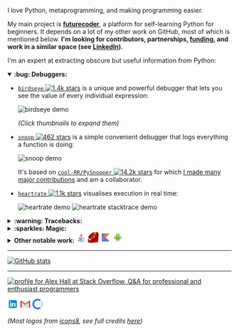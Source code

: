 I love Python, metaprogramming, and making programming easier.

My main project is [**futurecoder**](https://futurecoder.io/), a platform for self-learning Python for beginners. It depends on a lot of my other work on GitHub, most of which is mentioned below. **I'm looking for contributors, partnerships, [funding](https://opencollective.com/futurecoder), and work in a similar space (see <a href="https://www.linkedin.com/in/alex-hall-8532079a/">LinkedIn</a>).**

I'm an expert at extracting obscure but useful information from Python:

<details open>
<summary><b>:bug: Debuggers:</b></summary>
  
- [`birdseye` ![1.4k stars](https://img.shields.io/github/stars/alexmojaki/birdseye?label=%E2%AD%90&style=plastic)](https://birdseye.readthedocs.io/en/latest/) is a unique and powerful debugger that lets you see the value of every individual expression:

  <img src="https://i.imgur.com/rtZEhHb.gif" width="64px" alt="birdseye demo"/>

  *(Click thumbnails to expand them)*

- [`snoop` ![462 stars](https://img.shields.io/github/stars/alexmojaki/snoop?label=%E2%AD%90&style=plastic)](https://github.com/alexmojaki/snoop) is a simple convenient debugger that logs everything a function is doing:

  <img src="https://i.imgur.com/Enu7k0h.png" width="64px" alt="snoop demo"/>

  It's based on [`cool-RR/PySnooper` ![14.2k stars](https://img.shields.io/github/stars/cool-RR/PySnooper?label=%E2%AD%90&style=plastic)](https://github.com/cool-RR/PySnooper) for which [I made many major contributions](https://github.com/cool-RR/PySnooper/pulls?q=author%3Aalexmojaki+is%3Amerged) and am a collaborator.

- [`heartrate` ![1.1k stars](https://img.shields.io/github/stars/alexmojaki/heartrate?label=%E2%AD%90&style=plastic)](https://github.com/alexmojaki/heartrate) visualises execution in real time:

  <img src="https://media.giphy.com/media/H7wUw65MLvHLoX4sMW/giphy.gif" width="64px" alt="heartrate demo"/>

  <img src="https://media.giphy.com/media/VIQqY8yyjYkhNfwF29/giphy.gif" width="64px" alt="heartrate stacktrace demo"/>

</details>

<details>
<summary><b>:warning: Tracebacks:</b></summary>

- [`stack_data`](https://github.com/alexmojaki/stack_data) extracts data from stack frames and tracebacks, particularly to display more useful tracebacks than the default.
- I used `stack_data` to [overhaul tracebacks in **IPython**](https://github.com/ipython/ipython/pull/11886), adding several fixes and enhancements. In particular `stack_data` uses [`executing`](https://github.com/alexmojaki/executing) (see Magic section) to highlight the precise operation which failed:

  <img src="https://user-images.githubusercontent.com/3627481/75476425-3e6b9280-59a3-11ea-9b6c-b9e099475a45.png" width="64px" alt="ipython traceback with highlighted operation demo"/>

- `stack_data` is also used to show excellent beginner-friendly tracebacks in [futurecoder](https://futurecoder.io/):

  <img src="https://raw.githubusercontent.com/alexmojaki/futurecoder/master/images/traceback.png" width="64px" alt="futurecoder traceback"/>

- I added an [integration for the **Sentry** Python client](https://docs.sentry.io/platforms/python/configuration/integrations/pure_eval/) to provide more information in tracebacks in error reports. It uses my library [`pure_eval`](https://github.com/alexmojaki/pure_eval), which evaluates simple expressions such as attributes while guaranteeing that no potentially problematic code is executed. `pure_eval` is also used by `stack_data`.

</details>

<details>
<summary><b>:sparkles: Magic:</b></summary>

- [`executing` ![68 stars](https://img.shields.io/github/stars/alexmojaki/executing?label=%E2%AD%90&style=plastic)](https://github.com/alexmojaki/executing) can find the exact operation being executed by a frame. This is the only library that allows doing this reliably as it is a very hard problem. Many others have tried and failed.
- I used `executing` to overhaul [`gruns/icecream` ![2.3k stars](https://img.shields.io/github/stars/gruns/icecream?label=%E2%AD%90&style=plastic)](https://github.com/gruns/icecream/pull/33) and [`pwwang/python-varname` ![81 stars](https://img.shields.io/github/stars/pwwang/python-varname?label=%E2%AD%90&style=plastic)](https://github.com/pwwang/python-varname/issues/3#issuecomment-616206560), fixing several issues in the process. Both authors made me collaborators, and I've provided plenty of help since.
- [`sorcery` ![285 stars](https://img.shields.io/github/stars/alexmojaki/sorcery?label=%E2%AD%90&style=plastic)](https://github.com/alexmojaki/sorcery) uses `executing` to provide several surprising magical functions.

</details>

<details>
<summary><b>Other notable work: <img src="images/icons8-java-48.png" width="24" alt="java"/> <img src="images/Ruby_logo.svg" width="24" alt="ruby"/> <img src="images/icons8-kotlin-50.png" width="24" alt="kotlin"/> <img src="images/icons8-android-os-50.png" width="24" alt="android"/> </b></summary>

- I use [`gristlabs/asttokens` ![86 stars](https://img.shields.io/github/stars/gristlabs/asttokens?label=%E2%AD%90&style=plastic)](https://github.com/gristlabs/asttokens) in *all* the projects mentioned above! I've made [many significant contributions](https://github.com/gristlabs/asttokens/pulls?q=is%3Amerged+author%3Aalexmojaki) to it.
- [<img src="images/flask.png" width="24" alt="flas"/> <img src="images/file_type_swagger_icon_130134.svg" width="24" alt="swagger"/> `instant_api` ![103 stars](https://img.shields.io/github/stars/alexmojaki/instant_api?label=%E2%AD%90&style=plastic)](https://github.com/alexmojaki/instant_api) is more metaprogramming, but based on type hints. It lets you instantly create an HTTP API with automatic type conversions, JSON RPC, and a Swagger UI. No other library makes this so easy. Inspired by FastAPI.
- [<img src="images/icons8-java-48.png" width="24" alt="java"/> <img src="images/icons8-amazon-web-services-50.png" width="24" alt="aws"/>  <img src="images/icons8-amazon-s3-50.png" width="24" alt="s3"/> `s3-stream-upload` ![149 stars](https://img.shields.io/github/stars/alexmojaki/s3-stream-upload?label=%E2%AD%90&style=plastic)](https://github.com/alexmojaki/s3-stream-upload) lets you efficiently stream large amounts of data to AWS S3 in Java.
- [<img src="images/Ruby_logo.svg" width="24" alt="ruby"/> <img src="images/icons8-google-sketchup-50.png" width="24" alt="sketchup"/> SunHours](http://sunhoursplugin.com/) is a SketchUp plugin written in Ruby used by architects around the world to analyse and visualise how much sunlight hits a surface.
  
  <img src="https://sunhoursplugin.com/img/6.png" width="64px" alt="SunHours screenshot"/>

- [<img src="images/icons8-kotlin-50.png" width="24" alt="kotlin"/> <img src="images/icons8-android-os-50.png" width="24" alt="android"/><img src="images/icons8-google-play-50.png" width="24" alt="google play store"/> Quiggles](https://play.google.com/store/apps/details?id=com.alexmojaki.quiggles) is an Android app written in Kotlin that lets anyone draw beautiful animated patterns with ease.

  <img src="https://i.imgur.com/wcmYlLu.png" width="64px" alt="Quiggles screenshot"/>

</details>

----

[![GitHub stats](https://github-readme-stats.vercel.app/api?username=alexmojaki&show_icons=True&theme=tokyonight)](https://github.com/anuraghazra/github-readme-stats)

----

<a href="https://stackoverflow.com/users/2482744/alex-hall"><img src="https://stackoverflow.com/users/flair/2482744.png" width="208" height="58" alt="profile for Alex Hall at Stack Overflow, Q&amp;A for professional and enthusiast programmers" title="profile for Alex Hall at Stack Overflow, Q&amp;A for professional and enthusiast programmers"></a>

<a href="https://www.linkedin.com/in/alex-hall-8532079a/"><img src="images/icons8-linkedin-50.png" width="24" alt="linkedin"/></a> <a href="mailto:alex.mojaki@gmail.com"><img src="images/icons8-gmail-50.png" width="24" alt="email"/></a> <a href="https://opencollective.com/futurecoder"><img src="images/open-collective.svg" width="24" alt="opencollective"/></a>

*(Most logos from [icons8](https://icons8.com/), see full credits [here](https://github.com/alexmojaki/alexmojaki/tree/master/images))*
